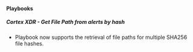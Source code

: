 #### Playbooks

##### Cortex XDR - Get File Path from alerts by hash

- Playbook now supports the retrieval of file paths for multiple SHA256 file hashes.